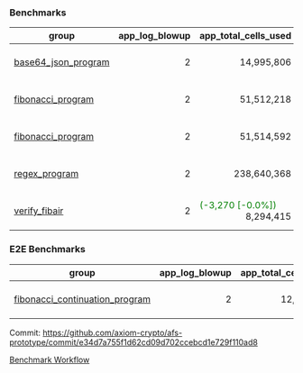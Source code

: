 ### Benchmarks
| group | app_log_blowup | app_total_cells_used | app_total_cycles | app_total_proof_time_ms | leaf_log_blowup | leaf_total_cells_used | leaf_total_cycles | leaf_total_proof_time_ms | instance | alloc |
|---|---|---|---|---|---|---|---|---|---|---|
| [ base64_json_program ](https://github.com/axiom-crypto/afs-prototype/blob/gh-pages/benchmarks-pr/875/individual/base64_json-2-2-64cpu-linux-arm64-mimalloc.md) | <div style='text-align: right'> 2 </div>  | <div style='text-align: right'> 14,995,806 </div>  | <div style='text-align: right'> 217,352 </div>  | <span style='color: red'>(+8.0 [+0.3%])</span><div style='text-align: right'> 2,514.0 </div>  | <div style='text-align: right'> 2 </div>  | <span style='color: red'>(+11,040 [+0.0%])</span><div style='text-align: right'> 293,315,346 </div>  | <span style='color: red'>(+1,090 [+0.0%])</span><div style='text-align: right'> 6,750,379 </div>  | <span style='color: green'>(-909.0 [-2.5%])</span><div style='text-align: right'> 34,763.0 </div>  | 64cpu-linux-arm64 | mimalloc |
| [ fibonacci_program ](https://github.com/axiom-crypto/afs-prototype/blob/gh-pages/benchmarks-pr/875/individual/fibonacci-2-2-64cpu-linux-arm64-mimalloc.md) | <div style='text-align: right'> 2 </div>  | <div style='text-align: right'> 51,512,218 </div>  | <div style='text-align: right'> 1,500,219 </div>  | <span style='color: red'>(+2.0 [+0.0%])</span><div style='text-align: right'> 6,429.0 </div>  | <div style='text-align: right'> 2 </div>  | <span style='color: red'>(+15,600 [+0.0%])</span><div style='text-align: right'> 143,360,020 </div>  | <span style='color: red'>(+1,378 [+0.0%])</span><div style='text-align: right'> 3,504,533 </div>  | <span style='color: green'>(-181.0 [-1.0%])</span><div style='text-align: right'> 17,743.0 </div>  | 64cpu-linux-arm64 | mimalloc |
| [ fibonacci_program ](https://github.com/axiom-crypto/afs-prototype/blob/gh-pages/benchmarks-pr/875/individual/fibonacci-2-2-64cpu-linux-x64-jemalloc.md) | <div style='text-align: right'> 2 </div>  | <div style='text-align: right'> 51,514,592 </div>  | <div style='text-align: right'> 1,500,219 </div>  | <span style='color: red'>(+94.0 [+1.4%])</span><div style='text-align: right'> 6,768.0 </div>  | <div style='text-align: right'> 2 </div>  | <span style='color: red'>(+250 [+0.0%])</span><div style='text-align: right'> 143,329,900 </div>  | <span style='color: red'>(+88 [+0.0%])</span><div style='text-align: right'> 3,501,864 </div>  | <span style='color: green'>(-541.0 [-2.9%])</span><div style='text-align: right'> 18,362.0 </div>  | 64cpu-linux-x64 | jemalloc |
| [ regex_program ](https://github.com/axiom-crypto/afs-prototype/blob/gh-pages/benchmarks-pr/875/individual/regex-2-2-64cpu-linux-arm64-mimalloc.md) | <div style='text-align: right'> 2 </div>  | <div style='text-align: right'> 238,640,368 </div>  | <div style='text-align: right'> 4,181,053 </div>  | <span style='color: green'>(-318.0 [-1.2%])</span><div style='text-align: right'> 26,783.0 </div>  | <div style='text-align: right'> 2 </div>  | <div style='text-align: right'> 314,556,631 </div>  | <div style='text-align: right'> 7,303,999 </div>  | <span style='color: green'>(-123.0 [-0.3%])</span><div style='text-align: right'> 36,822.0 </div>  | 64cpu-linux-arm64 | mimalloc |
| [ verify_fibair ](https://github.com/axiom-crypto/afs-prototype/blob/gh-pages/benchmarks-pr/875/individual/verify_fibair-2-2-64cpu-linux-arm64-mimalloc.md) | <div style='text-align: right'> 2 </div>  | <span style='color: green'>(-3,270 [-0.0%])</span><div style='text-align: right'> 8,294,415 </div>  | <span style='color: green'>(-166 [-0.1%])</span><div style='text-align: right'> 198,519 </div>  | <span style='color: green'>(-6.0 [-0.4%])</span><div style='text-align: right'> 1,444.0 </div>  | <div style='text-align: right'> - </div>  | <div style='text-align: right'> - </div>  | <div style='text-align: right'> - </div>  | <div style='text-align: right'> - </div>  | 64cpu-linux-arm64 | mimalloc |

### E2E Benchmarks
| group | app_log_blowup | app_total_cells_used | app_total_cycles | app_total_proof_time_ms | leaf_log_blowup | leaf_total_cells_used | leaf_total_cycles | leaf_total_proof_time_ms | root_log_blowup | root_total_cells_used | root_total_cycles | root_total_proof_time_ms | internal_log_blowup | internal_total_cells_used | internal_total_cycles | internal_total_proof_time_ms | instance | alloc |
|---|---|---|---|---|---|---|---|---|---|---|---|---|---|---|---|---|---|---|
| [ fibonacci_continuation_program ](https://github.com/axiom-crypto/afs-prototype/blob/gh-pages/benchmarks-pr/875/individual/fib_e2e-2-2-2-2-64cpu-linux-arm64-mimalloc.md) | <div style='text-align: right'> 2 </div>  | <div style='text-align: right'> 12,161,126 </div>  | <div style='text-align: right'> 12,000,219 </div>  | <div style='text-align: right'> 36,675.0 </div>  | <div style='text-align: right'> 2 </div>  | <div style='text-align: right'> 144,010,448 </div>  | <div style='text-align: right'> 3,634,448 </div>  | <div style='text-align: right'> 73,301.0 </div>  | <div style='text-align: right'> 2 </div>  | <div style='text-align: right'> 987,193,867 </div>  | <div style='text-align: right'> 24,123,332 </div>  | <div style='text-align: right'> 94,887.0 </div>  | <div style='text-align: right'> 2 </div>  | <div style='text-align: right'> 858,812,293 </div>  | <div style='text-align: right'> 21,773,372 </div>  | <div style='text-align: right'> 84,034.0 </div>  | 64cpu-linux-arm64 | mimalloc |


Commit: https://github.com/axiom-crypto/afs-prototype/commit/e34d7a755f1d62cd09d702ccebcd1e729f110ad8

[Benchmark Workflow](https://github.com/axiom-crypto/afs-prototype/actions/runs/12059190729)
